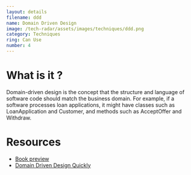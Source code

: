 ```yaml
---
layout: details
filename: ddd
name: Domain Driven Design
image: /tech-radar/assets/images/techniques/ddd.png 
category: Techniques
ring: Can Use
number: 4
---
```


# What is it ?

Domain-driven design is the concept that the structure and language of software code should match the business domain. For example, if a software processes loan applications, it might have classes such as LoanApplication and Customer, and methods such as AcceptOffer and Withdraw.

# Resources

- [Book preview](https://books.google.pt/books/about/Domain_Driven_Design.html?id=hHBf4YxMnWMC&printsec=frontcover&source=kp_read_button&redir_esc=y#v=onepage&q&f=false)
- [Domain Driven Design Quickly](https://www.infoq.com/minibooks/domain-driven-design-quickly/)
